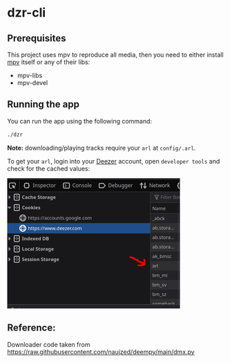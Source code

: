 # dzr-cli

## Prerequisites

This project uses mpv to reproduce all media, then you need to either install [mpv](https://mpv.io) itself or any of their libs:

- mpv-libs
- mpv-devel

## Running the app

You can run the app using the following command:

```sh
./dzr
```

**Note:** downloading/playing tracks require your `arl` at `config/.arl`.

To get your `arl`, login into your [Deezer](https://deezer.com) account, open `developer tools` and check for the cached values:

![arl](docs/arl.png)

## Reference:
Downloader code taken from https://raw.githubusercontent.com/naujzed/deempy/main/dmx.py